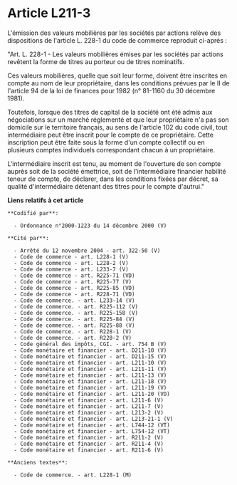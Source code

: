 # Article L211-3

L'émission des valeurs mobilières par les sociétés par actions relève des dispositions de l'article L. 228-1 du code de
commerce reproduit ci-après :

"Art. L. 228-1 - Les valeurs mobilières émises par les sociétés par actions revêtent la forme de titres au porteur ou de
titres nominatifs.

Ces valeurs mobilières, quelle que soit leur forme, doivent être inscrites en compte au nom de leur propriétaire, dans les
conditions prévues par le II de l'article 94 de la loi de finances pour 1982 (n° 81-1160 du 30 décembre 1981).

Toutefois, lorsque des titres de capital de la société ont été admis aux négociations sur un marché réglementé et que leur
propriétaire n'a pas son domicile sur le territoire français, au sens de l'article 102 du code civil, tout intermédiaire peut
être inscrit pour le compte de ce propriétaire. Cette inscription peut être faite sous la forme d'un compte collectif ou en
plusieurs comptes individuels correspondant chacun à un propriétaire.

L'intermédiaire inscrit est tenu, au moment de l'ouverture de son compte auprès soit de la société émettrice, soit de
l'intermédiaire financier habilité teneur de compte, de déclarer, dans les conditions fixées par décret, sa qualité
d'intermédiaire détenant des titres pour le compte d'autrui."

**Liens relatifs à cet article**

	**Codifié par**:

	  - Ordonnance n°2000-1223 du 14 décembre 2000 (V)

	**Cité par**:

	  - Arrêté du 12 novembre 2004 - art. 322-50 (V)
	  - Code de commerce - art. L228-1 (V)
	  - Code de commerce - art. L228-2 (V)
	  - Code de commerce - art. L233-7 (V)
	  - Code de commerce - art. R225-71 (VD)
	  - Code de commerce - art. R225-77 (V)
	  - Code de commerce - art. R225-85 (VD)
	  - Code de commerce - art. R228-71 (VD)
	  - Code de commerce. - art. L233-14 (V)
	  - Code de commerce. - art. R225-112 (V)
	  - Code de commerce. - art. R225-158 (V)
	  - Code de commerce. - art. R225-84 (V)
	  - Code de commerce. - art. R225-88 (V)
	  - Code de commerce. - art. R228-1 (V)
	  - Code de commerce. - art. R228-2 (V)
	  - Code général des impôts, CGI. - art. 754 B (V)
	  - Code monétaire et financier - art. D211-10 (V)
	  - Code monétaire et financier - art. D211-15 (V)
	  - Code monétaire et financier - art. L211-10 (V)
	  - Code monétaire et financier - art. L211-11 (V)
	  - Code monétaire et financier - art. L211-13 (V)
	  - Code monétaire et financier - art. L211-18 (V)
	  - Code monétaire et financier - art. L211-19 (V)
	  - Code monétaire et financier - art. L211-20 (VD)
	  - Code monétaire et financier - art. L211-6 (V)
	  - Code monétaire et financier - art. L211-7 (V)
	  - Code monétaire et financier - art. L213-2 (V)
	  - Code monétaire et financier - art. L213-21-1 (V)
	  - Code monétaire et financier - art. L744-12 (VT)
	  - Code monétaire et financier - art. L754-12 (VT)
	  - Code monétaire et financier - art. R211-2 (V)
	  - Code monétaire et financier - art. R211-4 (V)
	  - Code monétaire et financier - art. R211-6 (V)

	**Anciens textes**:

	  - Code de commerce. - art. L228-1 (M)
